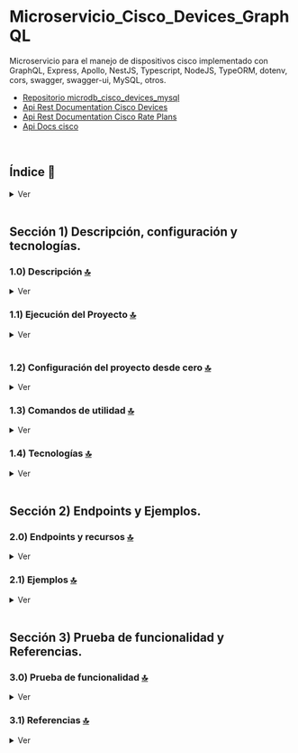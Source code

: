 # Microservicio_Cisco_Devices_GraphQL
Microservicio para el manejo de dispositivos cisco implementado con GraphQL, Express, Apollo, NestJS, Typescript, NodeJS, TypeORM, dotenv, cors, swagger, swagger-ui, MySQL, otros.

* [Repositorio microdb_cisco_devices_mysql](https://github.com/andresWeitzel/Microdb_Cisco_Devices_Mysql)
* [Api Rest Documentation Cisco Devices](https://developer.cisco.com/docs/control-center/#!devices)
* [Api Rest Documentation Cisco Rate Plans](https://developer.cisco.com/docs/control-center/#!get-rate-plans/response-example) 
* [Api Docs cisco](https://developer.cisco.com/docs/)

<br>

## Índice 📜

<details>
 <summary> Ver </summary>

 <br>

### Sección 1) Descripción, configuración y tecnologías.

*   [1.0) Descripción del Proyecto.](#10-descripción-)
*   [1.1) Ejecución del Proyecto.](#11-ejecución-del-proyecto-)
*   [1.2) Configuración del proyecto desde cero](#12-configuración-del-proyecto-desde-cero-)
*   [1.3) Comandos de utilidad.](#13-comandos-de-utilidad)
*   [1.4) Tecnologías.](#14-tecnologías-)

### Sección 2) Endpoints y Ejemplos

*   [2.0) EndPoints y recursos.](#20-endpoints-y-recursos-)
*   [2.1) Ejemplos.](#21-ejemplos-)

### Sección 3) Prueba de funcionalidad y Referencias

*   [3.0) Prueba de funcionalidad.](#30-prueba-de-funcionalidad-)
*   [3.1) Referencias.](#31-referencias-)

<br>

</details>

<br>

## Sección 1) Descripción, configuración y tecnologías.

### 1.0) Descripción [🔝](#índice-)

<details>
  <summary>Ver</summary>

 <br>

### 1.0.0) Descripción General

### 1.0.1) Descripción Arquitectura y Funcionamiento

<br>

</details>

### 1.1) Ejecución del Proyecto [🔝](#índice-)

<details>
  <summary>Ver</summary>
<br>


<br>

</details>

<br>

### 1.2) Configuración del proyecto desde cero [🔝](#índice-)

<details>
  <summary>Ver</summary>

<br>

*   Creamos un entorno de trabajo a través de algún ide, luego de crear una carpeta nos posicionamos sobre la misma

```git
cd 'projectName'
```
*   Instalamos la última versión LTS de [Nodejs(v18)](https://nodejs.org/en/download)
* Instalamos NestJS de forma global

```git
npm i -g @nestjs/cli
```
* Creamos un proyecto Nest
```git
nest new nombreProyecto
```
* Creamos un proyecto Nest
```git
nest new nombreProyecto
```
* Crear un nuevo modulo sin test

```git
nest g mo moduleName --no-spec
```

* Crear un nuevo servicio sin test

```git
nest g s moduleName --no-spec
```

* Crear un nuevo resolver (controlador) sin test

```git
nest g co moduleName --no-spec
```

* Podemos automatizar los archivos anteriores con graphql usando un resource( Esto creara entities,services,module, resolvers)

```git
nest g resource resourceName --no-spec
```
```git
- Seleccionamos los siguientes valores
- ? What transport layer do you use? GraphQL (code first)
- ? Would you like to generate CRUD entry points? Yes
```

* Instalamos el plugin para [dotenv (variables de entorno)](https://www.npmjs.com/package/dotenv)
```git
npm i dotenv
```
* Instalamos el plugin para [TypeORM](https://typeorm.io/) junto con el controlador de mysql para el mapeo de datos.
```git
npm i @nestjs/typeorm typeorm mysql2
```
* Para el uso del orm, podemos seguir la [guía de configuración de typeorm para db](https://docs.nestjs.com/recipes/sql-typeorm).
* Instalamos el plugin de nest con [swagger](https://docs.nestjs.com/openapi/introduction) paa la documentación de nuestra Api rest.
```git
npm i @nestjs/swagger
```
* Instalamos el plugin [class-validator](https://www.npmjs.com/package/class-validator)  para validaciones de tipos de datos, propiedades de clases,  etc.
```git
npm i class-validator
```


<br>

</details>


### 1.3) Comandos de utilidad [🔝](#índice-)

<details>
  <summary>Ver</summary>

 <br>

* Crear un nuevo proyecto NestJs
```git
nest g projectName
```

* Crear un nuevo modulo sin test

```git
nest g mo moduleName --no-spec
```

* Crear un nuevo servicio sin test

```git
nest g s moduleName --no-spec
```

* Crear un nuevo controlador sin test

```git
nest g co moduleName --no-spec
```
* Podemos automatizar los archivos anteriores con graphql usando un resource( Esto creara entities,services,module, resolvers)

```git
nest g resource resourceName --no-spec
```
```git
- Seleccionamos los siguientes valores
- ? What transport layer do you use? GraphQL (code first)
- ? Would you like to generate CRUD entry points? Yes
```

<br>

</details>

### 1.4) Tecnologías [🔝](#índice-)

<details>
  <summary>Ver</summary>

 <br>

| **Tecnologías** | **Versión** | **Finalidad** |\
| ------------- | ------------- | ------------- |
| [NodeJS](https://nodejs.org/en/) | 14.18.1  | Librería JS |
| [NestJS](https://nestjs.com/) | ^10.0.0 | Framework de NodeJS |
| [Typescript](https://www.typescriptlang.org/) | 3.8.3  | Lenguaje con alto tipado basado en JS |
| [TypeORM](https://typeorm.io/) | ^0.3.17 | ORM |
| [Mysql](https://www.mysql.com/) | 10.1 | SGDB |
| [XAMPP](https://www.apachefriends.org/es/index.html) | 3.2.2 | Paquete de servidores |
| [Swagger](https://docs.nestjs.com/openapi/introduction) | ^7.1.2 | Documentación de Api |
| [VSC](https://code.visualstudio.com/docs) | 1.72.2  | IDE |
| [Postman](https://www.postman.com/downloads/) | 10.11  | Cliente Http |
| [CMD](https://learn.microsoft.com/en-us/windows-server/administration/windows-commands/cmd) | 10 | Símbolo del Sistema para linea de comandos |
| [Git](https://git-scm.com/downloads) | 2.29.1  | Control de Versiones |

</br>

| **Extensión** |\
| -------------  |
| Prettier - Code formatter |
| Typescript Toolbox - generate setters, getters, constrc, etc |
| Otras |

<br>

</details>

<br>

## Sección 2) Endpoints y Ejemplos.

### 2.0) Endpoints y recursos [🔝](#índice-)

<details>
  <summary>Ver</summary>

<br>

</details>

### 2.1) Ejemplos [🔝](#índice-)

<details>
  <summary>Ver</summary>
<br>

<br>

</details>

<br>

## Sección 3) Prueba de funcionalidad y Referencias.

### 3.0) Prueba de funcionalidad [🔝](#índice-)

<details>
  <summary>Ver</summary>

<br>

<br>

</details>

### 3.1) Referencias [🔝](#índice-)

<details>
  <summary>Ver</summary>

 <br>

#### GraphQL Api
* Tutorials
 -[Api rest example](https://www.youtube.com/watch?v=geYvdbpo3cA)

#### @nestjs/graphql
* Tutorials
    - [Tutorial Base](https://www.youtube.com/watch?v=ms0WcT2MJg4&t=11s)
* Installation/tutorial
    - [Librerías y tutorial Graphql + Nestjs](https://docs.nestjs.com/graphql/quick-start)
    - [Tipos de datos](https://graphql.org/learn/schema/)
    - [Paginados y filtros](https://github.com/Adrinalin4ik/Nestjs-Graphql-Tools)
    - [Argumentos/parametros/query params](https://the-guild.dev/graphql/yoga-server/tutorial/advanced/03-advanced-sorting)
    - [Argumentos](https://ru-nestjs-docs.netlify.app/graphql/resolvers-map)

#### Nestjs
* Videotutorials
    - [Videotutorial base](https://www.youtube.com/watch?v=W4_oH3anYHU)
    - [Videotutorial Typeorm](https://www.youtube.com/watch?v=JaTbzPcyiOE)
    - [Mastering Nest.js](https://www.youtube.com/playlist?list=PLkZU2rKh1mT-3VvYvGCdRVCCJ5lCtOKED)
* Topics
    - [Using async and promises](https://subscription.packtpub.com/book/programming/9781800204737/10/ch10lvl1sec89/asynchronous-handlers)
    - [Query parameters and parameters](https://stackoverflow.com/questions/54958244/how-to-use-query-parameters-in-nest-js)
    - [Using query parameters](https://dev.to/nandhakumar/nest-js-tutorial-3-query-route-params-3gi4)
    - [Autovalidation in NestJS](https://docs.nestjs.com/techniques/validation)

#### Typeorm
* Relations
    - [Typeorm Relationships with cascade](https://stackoverflow.com/questions/55098023/typeorm-cascade-option-cascade-ondelete-onupdate)
    - [Using Foreign keys tutorial](https://leoromanovsky.medium.com/a-blog-without-an-author-typeorm-creates-confusion-with-required-columns-and-optional-foreign-keys-1a3f932d4e67)
    - [Using Foreign keys stackoverflow](https://stackoverflow.com/questions/68556933/typeorm-insert-foreign-key-by-string)
    - [Using Providers with Nestjs](https://docs.nestjs.com/recipes/sql-typeorm)
* Methods
    - [findOne, find, filter,etc](https://desarrolloweb.com/articulos/metodo-find-repositorios-typeorm)
    - [Check pagination,etc](https://stackoverflow.com/questions/53922503/how-to-implement-pagination-in-nestjs-with-typeorm)
    - [Rest Methods](https://docs.nestjs.com/techniques/database)


#### Api example code
- [Ap rest graphql+typeorm+nestjs](https://blog.logrocket.com/how-to-build-a-graphql-api-with-nestjs/)
- [Api completa MVC (CHECK)](https://github.com/amitavdevzone/nest-js-quiz-manager/tree/master)
- [Api example tutorial](https://stackabuse.com/guide-to-nestjs-building-a-rest-api-with-nest-and-node/)
- [Nestjs Rest example code](https://github.com/hantsy/nestjs-rest-sample/blob/master/docs/guide.md)
- [OFICIAL CRUD NESTJS](https://docs.nestjs.com/recipes/crud-generator)


#### OpenApi and Swagger
- [Code settings](https://docs.nestjs.com/openapi/introduction)
- [Code example](https://github.com/nestjs/nest/blob/master/sample/11-swagger/src/cats/entities/cat.entity.ts)



#### Librerías
*   [Validación de campos](https://www.npmjs.com/package/node-input-validator)
*   [Validación de propiedades de clases](https://www.npmjs.com/package/class-validator)


<br>

</details>
